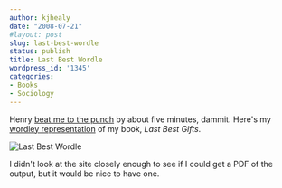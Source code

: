 ```yaml
---
author: kjhealy
date: "2008-07-21"
#layout: post
slug: last-best-wordle
status: publish
title: Last Best Wordle
wordpress_id: '1345'
categories:
- Books
- Sociology
---
```


Henry [beat me to the punch](http://crookedtimber.org/2008/07/21/wordle/) by about five minutes, dammit. Here's my [wordley representation](http://wordle.net/) of my book, *Last Best Gifts*.

![Last Best Wordle](http://www.kieranhealy.org/files/misc/lbg-wordle.png)

I didn't look at the site closely enough to see if I could get a PDF of the output, but it would be nice to have one.
